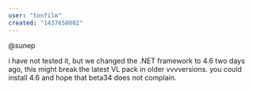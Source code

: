 ```yaml
---
user: "tonfilm"
created: "1437658002"
---
```


@sunep

i have not tested it, but we changed the .NET framework to 4.6 two days ago, this might break the latest VL pack in older vvvversions. you could install 4.6 and hope that beta34 does not complain.
